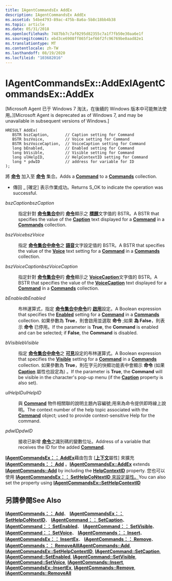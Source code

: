 ```yaml
---
title: IAgentCommandsEx AddEx
description: IAgentCommandsEx AddEx
ms.assetid: 54be4793-89ac-475b-8a6a-5b8c18bb4b38
ms.topic: article
ms.date: 05/31/2018
ms.openlocfilehash: 7487bb7c7af0295d82355c7a1f7fb50e30aa6e1f
ms.sourcegitcommit: ebd3ce6908ff865f1ef66f2fc96769be0aad82e1
ms.translationtype: MT
ms.contentlocale: zh-TW
ms.lasthandoff: 08/19/2020
ms.locfileid: "103682016"
---
```

# <a name="iagentcommandsexaddex"></a><span data-ttu-id="43e0b-103">IAgentCommandsEx::AddEx</span><span class="sxs-lookup"><span data-stu-id="43e0b-103">IAgentCommandsEx::AddEx</span></span>

<span data-ttu-id="43e0b-104">\[Microsoft Agent 已于 Windows 7 淘汰，在後續的 Windows 版本中可能無法使用。\]</span><span class="sxs-lookup"><span data-stu-id="43e0b-104">\[Microsoft Agent is deprecated as of Windows 7, and may be unavailable in subsequent versions of Windows.\]</span></span>

``` syntax
HRESULT AddEx(
   BSTR bszCaption,       // Caption setting for Command
   BSTR bszVoice,         // Voice setting for Command
   BSTR bszVoiceCaption,  // VoiceCaption setting for Command
   long bEnabled,         // Enabled setting for Command
   long bVisible,         // Visible setting for Command
   long ulHelpID,         // HelpContextID setting for Command
   long * pdwID           // address for variable for ID
);
```

<span data-ttu-id="43e0b-105">將 [**命令**](/windows/desktop/lwef/the-command-object) 加入至 [**命令**](/windows/desktop/lwef/the-commands-collection-object) 集合。</span><span class="sxs-lookup"><span data-stu-id="43e0b-105">Adds a [**Command**](/windows/desktop/lwef/the-command-object) to a [**Commands**](/windows/desktop/lwef/the-commands-collection-object) collection.</span></span>

-   <span data-ttu-id="43e0b-106">傳回 \_ [確定] 表示作業成功。</span><span class="sxs-lookup"><span data-stu-id="43e0b-106">Returns S\_OK to indicate the operation was successful.</span></span>

<dl> <dt>

<span data-ttu-id="43e0b-107"><span id="bszCaption"></span><span id="bszcaption"></span><span id="BSZCAPTION"></span>*bszCaption*</span><span class="sxs-lookup"><span data-stu-id="43e0b-107"><span id="bszCaption"></span><span id="bszcaption"></span><span id="BSZCAPTION"></span>*bszCaption*</span></span>
</dt> <dd>

<span data-ttu-id="43e0b-108">指定針對 [**命令集合中**](/windows/desktop/lwef/the-commands-collection-object)的 [**命令**](/windows/desktop/lwef/the-command-object)顯示之 [**標題**](caption-property.md)文字值的 BSTR。</span><span class="sxs-lookup"><span data-stu-id="43e0b-108">A BSTR that specifies the value of the [**Caption**](caption-property.md) text displayed for a [**Command**](/windows/desktop/lwef/the-command-object) in a [**Commands**](/windows/desktop/lwef/the-commands-collection-object) collection.</span></span>

</dd> <dt>

<span data-ttu-id="43e0b-109"><span id="bszVoice"></span><span id="bszvoice"></span><span id="BSZVOICE"></span>*bszVoice*</span><span class="sxs-lookup"><span data-stu-id="43e0b-109"><span id="bszVoice"></span><span id="bszvoice"></span><span id="BSZVOICE"></span>*bszVoice*</span></span>
</dt> <dd>

<span data-ttu-id="43e0b-110">指定 [**命令集合中**](/windows/desktop/lwef/the-commands-collection-object)[**命令**](/windows/desktop/lwef/the-command-object)之 [**語音**](voice-property.md)文字設定值的 BSTR。</span><span class="sxs-lookup"><span data-stu-id="43e0b-110">A BSTR that specifies the value of the [**Voice**](voice-property.md) text setting for a [**Command**](/windows/desktop/lwef/the-command-object) in a [**Commands**](/windows/desktop/lwef/the-commands-collection-object) collection.</span></span>

</dd> <dt>

<span data-ttu-id="43e0b-111"><span id="bszVoiceCaption"></span><span id="bszvoicecaption"></span><span id="BSZVOICECAPTION"></span>*bszVoiceCaption*</span><span class="sxs-lookup"><span data-stu-id="43e0b-111"><span id="bszVoiceCaption"></span><span id="bszvoicecaption"></span><span id="BSZVOICECAPTION"></span>*bszVoiceCaption*</span></span>
</dt> <dd>

<span data-ttu-id="43e0b-112">指定針對 [**命令集合中**](/windows/desktop/lwef/the-commands-collection-object)的 [**命令**](/windows/desktop/lwef/the-command-object)顯示之 [**VoiceCaption**](voicecaption-property.md)文字值的 BSTR。</span><span class="sxs-lookup"><span data-stu-id="43e0b-112">A BSTR that specifies the value of the [**VoiceCaption**](voicecaption-property.md) text displayed for a [**Command**](/windows/desktop/lwef/the-command-object) in a [**Commands**](/windows/desktop/lwef/the-commands-collection-object) collection.</span></span>

</dd> <dt>

<span data-ttu-id="43e0b-113"><span id="bEnabled"></span><span id="benabled"></span><span id="BENABLED"></span>*bEnabled*</span><span class="sxs-lookup"><span data-stu-id="43e0b-113"><span id="bEnabled"></span><span id="benabled"></span><span id="BENABLED"></span>*bEnabled*</span></span>
</dt> <dd>

<span data-ttu-id="43e0b-114">布林運算式，指定 [**命令集合中**](/windows/desktop/lwef/the-commands-collection-object)[**命令**](/windows/desktop/lwef/the-command-object)的 [**啟用**](enabled-property.md)設定。</span><span class="sxs-lookup"><span data-stu-id="43e0b-114">A Boolean expression that specifies the [**Enabled**](enabled-property.md) setting for a [**Command**](/windows/desktop/lwef/the-command-object) in a [**Commands**](/windows/desktop/lwef/the-commands-collection-object) collection.</span></span> <span data-ttu-id="43e0b-115">如果參數為 **True**，則會啟用並選取 **命令** ;如果 **為 False**，則表示 **命令** 已停用。</span><span class="sxs-lookup"><span data-stu-id="43e0b-115">If the parameter is **True**, the **Command** is enabled and can be selected; if **False**, the **Command** is disabled.</span></span>

</dd> <dt>

<span data-ttu-id="43e0b-116"><span id="bVisible"></span><span id="bvisible"></span><span id="BVISIBLE"></span>*bVisible*</span><span class="sxs-lookup"><span data-stu-id="43e0b-116"><span id="bVisible"></span><span id="bvisible"></span><span id="BVISIBLE"></span>*bVisible*</span></span>
</dt> <dd>

<span data-ttu-id="43e0b-117">指定 [**命令集合中**](/windows/desktop/lwef/the-commands-collection-object)[**命令**](/windows/desktop/lwef/the-command-object)之 [**可見**](visible-property.md)設定的布林運算式。</span><span class="sxs-lookup"><span data-stu-id="43e0b-117">A Boolean expression that specifies the [**Visible**](visible-property.md) setting for a [**Command**](/windows/desktop/lwef/the-command-object) in a [**Commands**](/windows/desktop/lwef/the-commands-collection-object) collection.</span></span> <span data-ttu-id="43e0b-118">如果參數為 **True**，則在字元的快顯功能表中會顯示 **命令** (如果 [**Caption**](caption-property.md) 屬性也設定為) 。</span><span class="sxs-lookup"><span data-stu-id="43e0b-118">If the parameter is **True**, the **Command** will be visible in the character's pop-up menu (if the [**Caption**](caption-property.md) property is also set).</span></span>

</dd> <dt>

<span data-ttu-id="43e0b-119"><span id="ulHelpID"></span><span id="ulhelpid"></span><span id="ULHELPID"></span>*ulHelpID*</span><span class="sxs-lookup"><span data-stu-id="43e0b-119"><span id="ulHelpID"></span><span id="ulhelpid"></span><span id="ULHELPID"></span>*ulHelpID*</span></span>
</dt> <dd>

<span data-ttu-id="43e0b-120">與 [**Command**](/windows/desktop/lwef/the-command-object) 物件相關聯的說明主題內容編號;用來為命令提供即時線上說明。</span><span class="sxs-lookup"><span data-stu-id="43e0b-120">The context number of the help topic associated with the [**Command**](/windows/desktop/lwef/the-command-object) object; used to provide context-sensitive Help for the command.</span></span>

</dd> <dt>

<span data-ttu-id="43e0b-121"><span id="pdwID_"></span><span id="pdwid_"></span><span id="PDWID_"></span>*pdwID*</span><span class="sxs-lookup"><span data-stu-id="43e0b-121"><span id="pdwID_"></span><span id="pdwid_"></span><span id="PDWID_"></span>*pdwID*</span></span> 
</dt> <dd>

<span data-ttu-id="43e0b-122">接收已新增 [**命令**](/windows/desktop/lwef/the-command-object)之識別碼的變數位址。</span><span class="sxs-lookup"><span data-stu-id="43e0b-122">Address of a variable that receives the ID for the added [**Command**](/windows/desktop/lwef/the-command-object).</span></span>

</dd> </dl>

<span data-ttu-id="43e0b-123">[**IAgentCommandsEx：： AddEx**](https://www.bing.com/search?q=**IAgentCommandsEx::AddEx**)藉由包含 [[**上下文**](helpcontextid-property.md)屬性] 來擴充 [**IAgentCommands：： Add**](iagentcommands--add.md) 。</span><span class="sxs-lookup"><span data-stu-id="43e0b-123">[**IAgentCommandsEx::AddEx**](https://www.bing.com/search?q=**IAgentCommandsEx::AddEx**) extends [**IAgentCommands::Add**](iagentcommands--add.md) by including the [**HelpContextID**](helpcontextid-property.md) property.</span></span> <span data-ttu-id="43e0b-124">您也可以使用 [ **IAgentCommandsEx：： SetHelpCoNtextID** 來設定屬性。](iagentcommandsex--sethelpcontextid.md)</span><span class="sxs-lookup"><span data-stu-id="43e0b-124">You can also set the property using [**IAgentCommandsEx::SetHelpContextID**](iagentcommandsex--sethelpcontextid.md)</span></span>

## <a name="see-also"></a><span data-ttu-id="43e0b-125">另請參閱</span><span class="sxs-lookup"><span data-stu-id="43e0b-125">See Also</span></span>

<span data-ttu-id="43e0b-126">[**IAgentCommands：： Add**](iagentcommands--add.md)、 [**IAgentCommandsEx：： SetHelpCoNtextID**](iagentcommandsex--sethelpcontextid.md)、 [**IAgentCommand：： SetCaption**](iagentcommand--setcaption.md)、 [**IAgentCommand：： SetEnabled**](iagentcommand--setenabled.md)、 [**IAgentCommand：： SetVisible**](iagentcommand--setvisible.md)、 [**IAgentCommand：： SetVoice**](iagentcommand--setvoice.md)、 [**IAgentCommands：： Insert**](iagentcommands--insert.md)、 [**IAgentCommandsEx：： InsertEx**](iagentcommandsex--insertex.md)、 [**IAgentCommands：： Remove**](iagentcommands--remove.md)、 [**IAgentCommands：： RemoveAll**](iagentcommands--removeall.md)</span><span class="sxs-lookup"><span data-stu-id="43e0b-126">[**IAgentCommands::Add**](iagentcommands--add.md), [**IAgentCommandsEx::SetHelpContextID**](iagentcommandsex--sethelpcontextid.md), [**IAgentCommand::SetCaption**](iagentcommand--setcaption.md), [**IAgentCommand::SetEnabled**](iagentcommand--setenabled.md), [**IAgentCommand::SetVisible**](iagentcommand--setvisible.md), [**IAgentCommand::SetVoice**](iagentcommand--setvoice.md), [**IAgentCommands::Insert**](iagentcommands--insert.md), [**IAgentCommandsEx::InsertEx**](iagentcommandsex--insertex.md), [**IAgentCommands::Remove**](iagentcommands--remove.md), [**IAgentCommands::RemoveAll**](iagentcommands--removeall.md)</span></span>


 

 